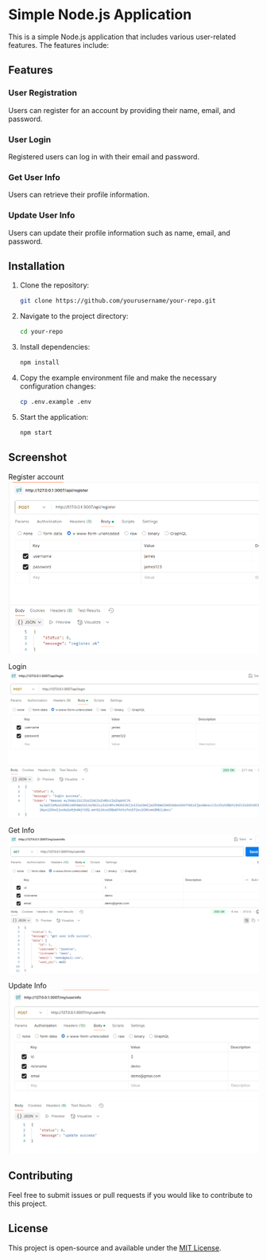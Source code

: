 # Simple Node.js Application

This is a simple Node.js application that includes various user-related features. The features include:

## Features

### User Registration
Users can register for an account by providing their name, email, and password.

### User Login
Registered users can log in with their email and password.

### Get User Info
Users can retrieve their profile information.

### Update User Info
Users can update their profile information such as name, email, and password.

## Installation

1. Clone the repository:
   ```bash
   git clone https://github.com/yourusername/your-repo.git
   ```

2. Navigate to the project directory:
   ```bash
   cd your-repo
   ```

3. Install dependencies:
   ```bash
   npm install
   ```

4. Copy the example environment file and make the necessary configuration changes:
   ```bash
   cp .env.example .env
   ```

5. Start the application:
   ```bash
   npm start
   ```

## Screenshot
Register account
![Node.js Application Screenshot](images/register.png)

Login
![Node.js Application Screenshot](images/login.png)

Get Info
![Node.js Application Screenshot](images/getuserinfo.png)

Update Info
![Node.js Application Screenshot](images/updateinfo.png)


## Contributing

Feel free to submit issues or pull requests if you would like to contribute to this project.

## License

This project is open-source and available under the [MIT License](LICENSE).
